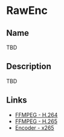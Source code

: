 # RawEnc

## Name

TBD

## Description

TBD

## Links

* [FFMPEG - H.264](https://trac.ffmpeg.org/wiki/Encode/H.264)
* [FFMPEG - H.265](https://trac.ffmpeg.org/wiki/Encode/H.265)
* [Encoder - x265](https://x265.readthedocs.io/en/master/index.html)
